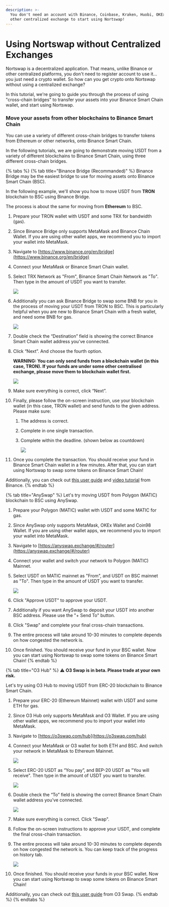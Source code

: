 ```yaml
---
description: >-
  You don't need an account with Binance, Coinbase, Kraken, Huobi, OKEx or any
  other centralized exchange to start using Nortswap!
---
```


# Using Nortswap without Centralized Exchanges

Nortswap is a decentralized application. That means, unlike Binance or other centralized platforms, you don't need to register account to use it... you just need a crypto wallet. So how can you get crypto onto Nortswap without using a centralized exchange?

In this tutorial, we're going to guide you through the process of using "cross-chain bridges" to transfer your assets into your Binance Smart Chain wallet, and start using Nortswap.

### **Move your assets from other blockchains to Binance Smart Chain**

You can use a variety of different cross-chain bridges to transfer tokens from Ethereum or other networks, onto Binance Smart Chain.

In the following tutorials, we are going to demonstrate moving USDT from a variety of different blockchains to Binance Smart Chain, using three different cross-chain bridges.

{% tabs %}
{% tab title="Binance Bridge (Recommanded)" %}
Binance Bridge may be the easiest bridge to use for moving assets onto Binance Smart Chain (BSC).

In the following example, we'll show you how to move USDT from **TRON** blockchain to BSC using Binance Bridge.&#x20;

The process is about the same for moving from **Ethereum** to BSC.

1. Prepare your TRON wallet with USDT and some TRX for bandwidth (gas).
2. Since Binance Bridge only supports MetaMask and Binance Chain Wallet. If you are using other wallet apps, we recommend you to import your wallet into MetaMask.
3. Navigate to [https://www.binance.org/en/bridge](https://www.binance.org/en/bridge)
4. Connect your MetaMask or Binance Smart Chain wallet.
5. Select TRX Network as "From", Binance Smart Chain Network as "To". Then type in the amount of USDT you want to transfer.

   ![](https://lh4.googleusercontent.com/YqgaYo5CvC0kKWvcfTyNt2fUMl2MAiexQBsNwvzpUQZVQ1up2Cy8g74iIKZKZGJDb8DouL2YIuP40el5XvuvR29CKEJOUJCDht9Vss_BLgOiLuJKkB5xcRSTLuEO7XAu3XT06qNj=s0)

6. Additionally you can ask Binance Bridge to swap some BNB for you in the process of moving your USDT from TRON to BSC. This is particularly helpful when you are new to Binance Smart Chain with a fresh wallet, and need some BNB for gas.

   ![](https://lh3.googleusercontent.com/YVaOIhQLzZpKBT3yEEQnI7f3aR0sOtb2PcII___k6_cqNoXOZXrkI6R0HnieRflrrCmO3Cpu_zP1LnvcIwxSCFnii3wwI9OMY4dPA12WoJD6qaLxPC9V8r3eUwTe2EhDGHKuTNd8=s0)

7. Double check the “Destination” field is showing the correct Binance Smart Chain wallet address you’ve connected.
8. Click “Next”. And choose the fourth option.&#x20;

   **WARNING: You can only send funds from a blockchain wallet (in this case, TRON). If your funds are under some other centralised exchange, please move them to blockchain wallet first.**

   ![](https://lh6.googleusercontent.com/c8lU9osyhHcn99Y2swFt8KM-GKbEgVcZWqva4Ozz9WFTOKTjIJZ78QghotDjsgBkz0DpT6lgocYpAx_T80zxeYP7aaNuui5iZIj0ZSAcEkazCjKh6zmw_Fvl2G-ib27NzqifH6-I=s0)

9. Make sure everything is correct, click “Next”.
10. Finally, please follow the on-screen instruction, use your blockchain wallet (in this case, TRON wallet) and send funds to the given address. Please make sure:

    1. The address is correct.
    2. Complete in one single transaction.
    3. Complete within the deadline. (shown below as countdown)

       ![](https://lh6.googleusercontent.com/mag8YXlpq0WtvlOP7GfPNZrXWralO5l6eWPFTrv9ZiQiyTryXBjtm4GVw_coNjnthYIm-GlP5o_ZuIF0lzOFYXnWn4wMSvcGOnmZIfVlOtTb0c08F6xgsL-4Gs936pYHUzJYbVOg=s0)

11. Once you complete the transaction. You should receive your fund in Binance Smart Chain wallet in a few minutes. After that, you can start using Nortswap to swap some tokens on Binance Smart Chain!

Additionally, you can check out [this user guide](https://binance-wallet.gitbook.io/binance-bridge/guides/binance-bridge-v3) and [video tutorial](https://fast.wistia.net/embed/iframe/fhip2z4nth) from Binance.&#x20;
{% endtab %}

{% tab title="AnySwap" %}
Let's try moving USDT from Polygon (MATIC) blockchain to BSC using AnySwap.

1. Prepare your Polygon (MATIC) wallet with USDT and some MATIC for gas.
2. Since AnySwap only supports MetaMask, OKEx Wallet and Coin98 Wallet. If you are using other wallet apps, we recommend you to import your wallet into MetaMask.
3. Navigate to [https://anyswap.exchange/#/router](https://anyswap.exchange/#/router)
4. Connect your wallet and switch your network to Polygon (MATIC) Mainnet.
5. Select USDT on MATIC mainnet as "From", and USDT on BSC mainnet as "To". Then type in the amount of USDT you want to transfer.

   ![](<../.gitbook/assets/MBP3-2021.10.19-055554AM-Google Chrome_AnySwap - Cross Chain Protocol.png>)

6. Click "Approve USDT" to approve your USDT.
7. Additionally if you want AnySwap to deposit your USDT into another BSC address. Please use the "+ Send To" button.
8. Click "Swap" and complete your final cross-chain transactions.
9. The entire process will take around 10-30 minutes to complete depends on how congested the network is.
10. Once finished. You should receive your fund in your BSC wallet. Now you can start using Nortswap to swap some tokens on Binance Smart Chain!
    {% endtab %}

{% tab title="O3 Hub" %}
⚠️ **O3 Swap is in beta. Please trade at your own risk.**

Let's try using O3 Hub to moving USDT from ERC-20 blockchain to Binance Smart Chain.

1. Prepare your ERC-20 (Ethereum Mainnet) wallet with USDT and some ETH for gas.
2. Since O3 Hub only supports MetaMask and O3 Wallet. If you are using other wallet apps, we recommend you to import your wallet into MetaMask.
3. Navigate to [https://o3swap.com/hub](https://o3swap.com/hub)
4. Connect your MetaMask or O3 wallet for both ETH and BSC. And switch your network in MetaMask to Ethereum Mainnet.

   ![](<../.gitbook/assets/MBP3-2021.10.19-054852AM-Google Chrome_O3swap.png>)

5. Select ERC-20 USDT as “You pay”, and BEP-20 USDT as "You will receive". Then type in the amount of USDT you want to transfer.

   ![](<../.gitbook/assets/MBP3-2021.10.19-053358AM-Google Chrome_O3swap.png>)

6. Double check the “To” field is showing the correct Binance Smart Chain wallet address you’ve connected.

   ![](<../.gitbook/assets/MBP3-2021.10.19-053441AM-Google Chrome_O3swap.png>)

7. Make sure everything is correct. Click "Swap".&#x20;
8. Follow the on-screen instructions to approve your USDT, and complete the final cross-chain transaction.
9. The entire process will take around 10-30 minutes to complete depends on how congested the network is. You can keep track of the progress on history tab.

   ![](<../.gitbook/assets/MBP3-2021.10.19-054520AM-Google Chrome_O3swap.png>)

10. Once finished. You should receive your funds in your BSC wallet. Now you can start using Nortswap to swap some tokens on Binance Smart Chain!

Additionally, you can check out [this user guide](https://docs.o3swap.com/o3-swap-user-guide/hub#2.-hub-swap) from O3 Swap.
{% endtab %}
{% endtabs %}
